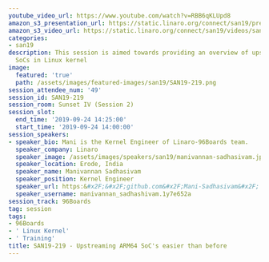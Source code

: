 ```yaml
---
youtube_video_url: https://www.youtube.com/watch?v=RBB6qKLUpd8
amazon_s3_presentation_url: https://static.linaro.org/connect/san19/presentations/san19-219.pdf
amazon_s3_video_url: https://static.linaro.org/connect/san19/videos/san19-219.mp4
categories:
- san19
description: This session is aimed towards providing an overview of upstreaming ARM64
  SoCs in Linux kernel
image:
  featured: 'true'
  path: /assets/images/featured-images/san19/SAN19-219.png
session_attendee_num: '49'
session_id: SAN19-219
session_room: Sunset IV (Session 2)
session_slot:
  end_time: '2019-09-24 14:25:00'
  start_time: '2019-09-24 14:00:00'
session_speakers:
- speaker_bio: Mani is the Kernel Engineer of Linaro-96Boards team.
  speaker_company: Linaro
  speaker_image: /assets/images/speakers/san19/manivannan-sadhasivam.jpg
  speaker_location: Erode, India
  speaker_name: Manivannan Sadhasivam
  speaker_position: Kernel Engineer
  speaker_url: https:&#x2F;&#x2F;github.com&#x2F;Mani-Sadhasivam&#x2F;
  speaker_username: manivannan_sadhashivam.1y7e652a
session_track: 96Boards
tag: session
tags:
- 96Boards
- ' Linux Kernel'
- ' Training'
title: SAN19-219 - Upstreaming ARM64 SoC's easier than before
---
```

